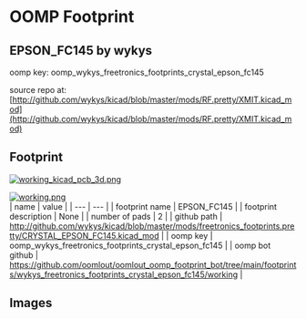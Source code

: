 # OOMP Footprint  
## EPSON_FC145  by wykys  
  
oomp key: oomp_wykys_freetronics_footprints_crystal_epson_fc145  
  
source repo at: [http://github.com/wykys/kicad/blob/master/mods/RF.pretty/XMIT.kicad_mod](http://github.com/wykys/kicad/blob/master/mods/RF.pretty/XMIT.kicad_mod)  
## Footprint  
  
[![working_kicad_pcb_3d.png](working_kicad_pcb_3d_600.png)](working_kicad_pcb_3d.png)  
  
[![working.png](working_600.png)](working.png)  
| name | value | 
| --- | --- | 
| footprint name | EPSON_FC145 | 
| footprint description | None | 
| number of pads | 2 | 
| github path | http://github.com/wykys/kicad/blob/master/mods/freetronics_footprints.pretty/CRYSTAL_EPSON_FC145.kicad_mod | 
| oomp key | oomp_wykys_freetronics_footprints_crystal_epson_fc145 | 
| oomp bot github | https://github.com/oomlout/oomlout_oomp_footprint_bot/tree/main/footprints/wykys_freetronics_footprints_crystal_epson_fc145/working | 
## Images  
